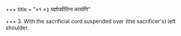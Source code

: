 +++
title = "०१ ०३ यज्ञोपवीतिना कार्याणि"

+++
3. With the sacrificial cord suspended over (the sacrificer's) left shoulder.
